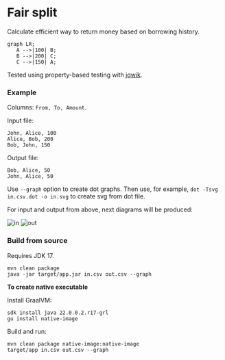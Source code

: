 # Fair split

Calculate efficient way to return money based on borrowing history.

```mermaid
graph LR;
   A -->|100| B;
   B -->|200| C;
   C -->|150| A;
```

Tested using property-based testing with [jqwik](https://github.com/jlink/jqwik).

### Example

Columns: `From, To, Amount`.

Input file:
```csv
John, Alice, 100
Alice, Bob, 200
Bob, John, 150
```

Output file:
```csv
Bob, Alice, 50
John, Alice, 50
```

Use `--graph` option to create dot graphs.
Then use, for example, `dot -Tsvg in.csv.dot -o in.svg` to create svg from dot file.

For input and output from above, next diagrams will be produced:

![in](https://user-images.githubusercontent.com/8373424/154976714-759c4e8e-3d76-4e55-a1a2-48128b7039a1.svg)
![out](https://user-images.githubusercontent.com/8373424/154976761-10131c15-fe0a-41b1-bdea-4d7f6efc81de.svg)

### Build from source

Requires JDK 17.

```shell
mvn clean package
java -jar target/app.jar in.csv out.csv --graph
```

**To create native executable**

Install GraalVM:
```shell
sdk install java 22.0.0.2.r17-grl
gu install native-image
```

Build and run:
```shell
mvn clean package native-image:native-image
target/app in.csv out.csv --graph
```
